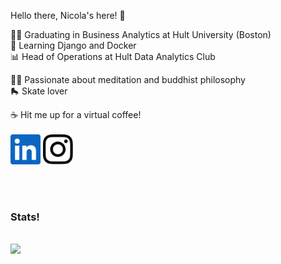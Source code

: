 <!DOCTYPE html>
<html>
  <p> Hello there, Nicola's here! 👋</p>
  
  
  
  🧑‍🎓 Graduating in Business Analytics at Hult University (Boston)<br>
  📘 Learning Django and Docker<br>
  📊 Head of Operations at Hult Data Analytics Club<br>
  
  🧘‍♂️ Passionate about meditation and buddhist philosophy<br>
  🛼 Skate lover<br>
  
  ☕ Hit me up for a virtual coffee!<br><br>
  [<img  src="logos\linkedin-icon.svg"  width="48"  height="48"  style="background-color:white;">][linkedin]
  [<img  src="logos\instagram-icon.png" width="48" height="48"   style="background-color:white;">][instagram]
  
  <br><br>
  
  
  
  <h3>Stats!</h3><br>
  <img src="https://github-readme-stats.vercel.app/api?username=Nicola-Bini&&show_icons=true&title_color=ffffff&icon_color=bb2acf&text_color=daf7dc&bg_color=151515">
  
  
  
</html>


[instagram]:  https://www.instagram.com/nicolab.367/?hl=en
[linkedin]:   https://www.linkedin.com/in/nicola-bini/
